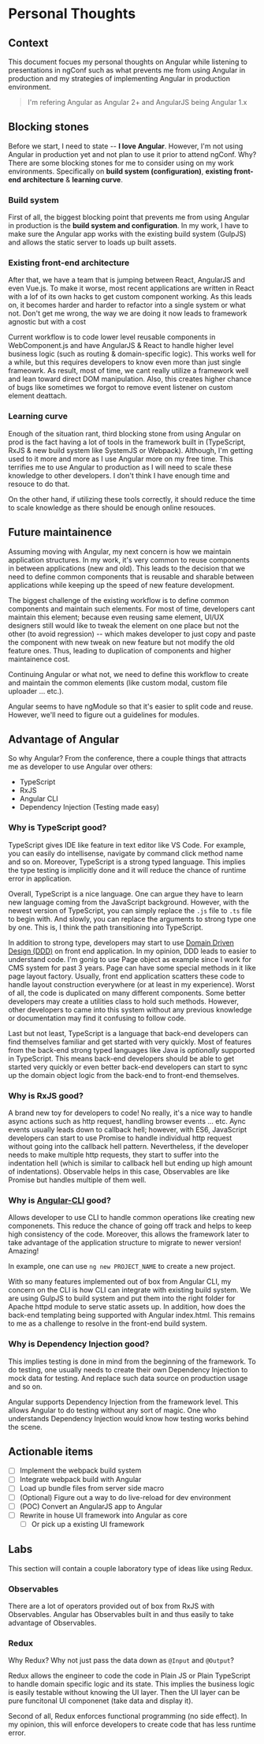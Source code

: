 # Personal Thoughts

## Context

This document focues my personal thoughts on Angular while listening to presentations
in ngConf such as what prevents me from using Angular in production and my
strategies of implementing Angular in production environment.

> I'm refering Angular as Angular 2+ and AngularJS being Angular 1.x

## Blocking stones

Before we start, I need to state -- **I love Angular**. However, I'm not using
Angular in production yet and not plan to use it prior to attend ngConf. Why?
There are some blocking stones for me to consider using on my work environments.
Specifically on **build system (configuration)**,
**existing front-end architecture** & **learning curve**.

### Build system

First of all, the biggest blocking point that prevents me from using Angular
in production is the **build system and configuration**. In my work, I have
to make sure the Angular app works with the existing build system (GulpJS) and
allows the static server to loads up built assets.

### Existing front-end architecture

After that, we have a team that is jumping between React, AngularJS and even Vue.js.
To make it worse, most recent applications are written in React with a lof of its
own hacks to get custom component working. As this leads on, it becomes harder
and harder to refactor into a single system or what not. Don't get me wrong, the
way we are doing it now leads to framework agnostic but with a cost

Current workflow is to code lower level reusable components in WebComponent.js
and have AngularJS & React to handle higher level business logic (such as routing
& domain-specific logic). This works well for a while, but this requires developers
to know even more than just single frameowrk. As result, most of time, we cant
really utilize a framework well and lean toward direct DOM manipulation. Also,
this creates higher chance of bugs like sometimes we forgot to remove event
listener on custom element deattach.

### Learning curve

Enough of the situation rant, third blocking stone from using Angular on
prod is the fact having a lot of tools in the framework built in (TypeScript,
RxJS & new build system like SystemJS or Webpack). Although, I'm getting used to
it more and more as I use Angular more on my free time. This terrifies me to use
Angular to production as I will need to scale these knowledge to other developers.
I don't think I have enough time and resouce to do that.

On the other hand, if utilizing these tools correctly, it should reduce the time
to scale knowledge as there should be enough online resouces.

## Future maintainence

Assuming moving with Angular, my next concern is how we maintain application
structures. In my work, it's very common to reuse components in between
applications (new and old). This leads to the decision that we need to define common
components that is reusable and sharable between applications while keeping up
the speed of new feature development.

The biggest challenge of the existing workflow is to define common components and
maintain such elements. For most of time, developers cant maintain this element;
because even reusing same element, UI/UX designers still would like to tweak
the element on one place but not the other (to avoid regression) -- which makes
developer to just copy and paste the component with new tweak on new feature but
not modify the old feature ones. Thus, leading to duplication of components and
higher maintainence cost.

Continuing Angular or what not, we need to define this workflow to create and
maintain the common elements (like custom modal, custom file uploader ... etc.).

Angular seems to have ngModule so that it's easier to split code and reuse.
However, we'll need to figure out a guidelines for modules.

## Advantage of Angular

So why Angular? From the conference, there a couple things that attracts me as
developer to use Angular over others:

* TypeScript
* RxJS
* Angular CLI
* Dependency Injection (Testing made easy)

### Why is TypeScript good?

TypeScript gives IDE like feature in text editor like VS Code. For example, you
can easily do intellisense, navigate by command click method name and so on.
Moreover, TypeScript is a strong typed language. This implies the type testing
is implicitly done and it will reduce the chance of runtime error in application.

Overall, TypeScript is a nice language. One can argue they have to learn new
language coming from the JavaScript background. However, with the newest version
of TypeScript, you can simply replace the `.js` file to `.ts` file to begin with.
And slowly, you can replace the arguments to strong type one by one. This is, I
think the path transitioning into TypeScript.

In addition to strong type, developers may start to use
[Domain Driven Design (DDD)](https://en.wikipedia.org/wiki/Domain-driven_design)
on front end application. In my opinion, DDD leads to easier to understand code.
I'm gonig to use Page object as example since I work for CMS system for past 3
years. Page can have some special methods in it like page layout factory.
Usually, front end application scatters these code to handle layout construction
everywhere (or at least in my experience). Worst of all, the code is duplicated
on many different components. Some better developers may create a utilities class
to hold such methods. However, other developers to came into this system without
any previous knowledge or documentation may find it confusing to follow code.

Last but not least, TypeScript is a language that back-end developers can find
themselves familiar and get started with very quickly. Most of features from the
back-end strong typed languages like Java is *optionally* supported in TypeScript.
This means back-end developers should be able to get started very quickly or
even better back-end developers can start to sync up the domain object logic
from the back-end to front-end themselves.

### Why is RxJS good?

A brand new toy for developers to code! No really, it's a nice way to handle
async actions such as http request, handling browser events ... etc. Aync events
usually leads down to callback hell; however, with ES6, JavaScript developers can
start to use Promise to handle individual http request without going into the
callback hell pattern. Nevertheless, if the developer needs to make multiple
http requests, they start to suffer into the indentation hell (which is similar
to callback hell but ending up high amount of indentations). Observable helps
in this case, Observables are like Promise but handles multiple of them well.

### Why is [Angular-CLI](https://github.com/angular/angular-cli) good?

Allows developer to use CLI to handle common operations like creating new
componenets. This reduce the chance of going off track and helps to keep high
consistency of the code. Moreover, this allows the framework later to take
advantage of the application structure to migrate to newer version! Amazing!

In example, one can use `ng new PROJECT_NAME` to create a new project.

With so many features implemented out of box from Angular CLI, my concern on the
CLI is how CLI can integrate with existing build system. We are using GulpJS to
build system and put them into the right folder for Apache httpd module to serve
static assets up. In addition, how does the back-end templating being supported
with Angular index.html. This remains to me as a challenge to resolve in the
front-end build system.

### Why is Dependency Injection good?

This implies testing is done in mind from the beginning of the framework. To do
testing, one usually needs to create their own Dependency Injection to mock data
for testing. And replace such data source on production usage and so on.

Angular supports Dependency Injection from the framework level. This allows
Angular to do testing without any sort of magic. One who understands Dependency
Injection would know how testing works behind the scene.

## Actionable items

- [ ] Implement the webpack build system
- [ ] Integrate webpack build with Angular
- [ ] Load up bundle files from server side macro
- [ ] (Optional) Figure out a way to do live-reload for dev environment
- [ ] (POC) Convert an AngularJS app to Angular
- [ ] Rewrite in house UI framework into Angular as core
	- [ ] Or pick up a existing UI framework

## Labs

This section will contain a couple laboratory type of ideas like using Redux.

### Observables

There are a lot of operators provided out of box from RxJS with Observables.
Angular has Observables built in and thus easily to take advantage of Observables.

### Redux

Why Redux? Why not just pass the data down as `@Input` and `@Output`?

Redux allows the engineer to code the code in Plain JS or Plain TypeScript to
handle domain specific logic and its state. This implies the business logic is
easily testable without knowing the UI layer. Then the UI layer can be pure
funcitonal UI componenet (take data and display it).

Second of all, Redux enforces functional programming (no side effect). In my
opinion, this will enforce developers to create code that has less runtime error.
